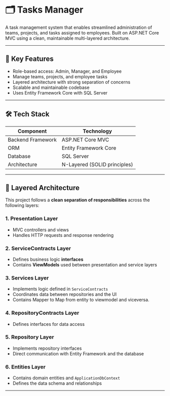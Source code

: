 # 🗂️ Tasks Manager

A task management system that enables streamlined administration of teams, projects, and tasks assigned to employees. Built on ASP.NET Core MVC using a clean, maintainable multi-layered architecture.

---

## 📌 Key Features

- Role-based access: Admin, Manager, and Employee
- Manage teams, projects, and employee tasks
- Layered architecture with strong separation of concerns
- Scalable and maintainable codebase
- Uses Entity Framework Core with SQL Server

---

## 🛠️ Tech Stack

| Component        | Technology                     |
|------------------|--------------------------------|
| Backend Framework | ASP.NET Core MVC              |
| ORM              | Entity Framework Core          |
| Database         | SQL Server                     |
| Architecture     | N-Layered (SOLID principles)   |

---

## 🧱 Layered Architecture

This project follows a **clean separation of responsibilities** across the following layers:

### 1. **Presentation Layer**
- MVC controllers and views
- Handles HTTP requests and response rendering

### 2. **ServiceContracts Layer**
- Defines business logic **interfaces**
- Contains **ViewModels** used between presentation and service layers

### 3. **Services Layer**
- Implements logic defined in `ServiceContracts`
- Coordinates data between repositories and the UI
- Contains Mapper to Map from entity to viewmodel and viceversa.

### 4. **RepositoryContracts Layer**
- Defines interfaces for data access

### 5. **Repository Layer**
- Implements repository interfaces
- Direct communication with Entity Framework and the database

### 6. **Entities Layer**
- Contains domain entities and `ApplicationDbContext`
- Defines the data schema and relationships

---
